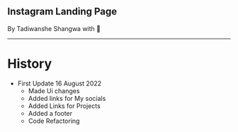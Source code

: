 ## Instagram Landing Page
By Tadiwanshe Shangwa with 🧡

________________________________
# History

- First Update 16 August 2022
    - Made Ui changes
    - Added links for My socials
    - Added Links for Projects
    - Added a footer
    - Code Refactoring